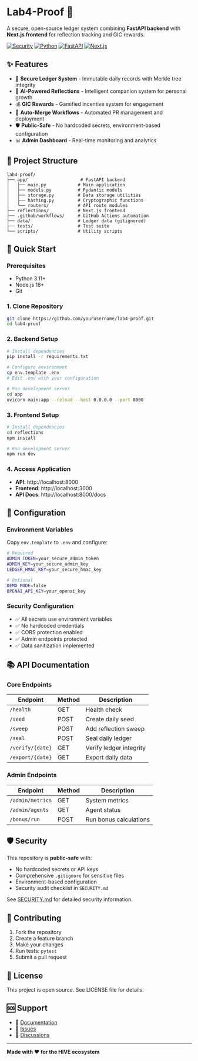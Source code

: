 # Lab4-Proof 🚀

A secure, open-source ledger system combining **FastAPI backend** with **Next.js frontend** for reflection tracking and GIC rewards.

[![Security](https://img.shields.io/badge/Security-Public%20Safe-green.svg)](SECURITY.md)
[![Python](https://img.shields.io/badge/Python-3.11+-blue.svg)](https://python.org)
[![FastAPI](https://img.shields.io/badge/FastAPI-Latest-green.svg)](https://fastapi.tiangolo.com)
[![Next.js](https://img.shields.io/badge/Next.js-14+-black.svg)](https://nextjs.org)

## ✨ Features

- 🔐 **Secure Ledger System** - Immutable daily records with Merkle tree integrity
- 🤖 **AI-Powered Reflections** - Intelligent companion system for personal growth
- 💰 **GIC Rewards** - Gamified incentive system for engagement
- 🔄 **Auto-Merge Workflows** - Automated PR management and deployment
- 🛡️ **Public-Safe** - No hardcoded secrets, environment-based configuration
- 📊 **Admin Dashboard** - Real-time monitoring and analytics

## 📂 Project Structure

```
lab4-proof/
├── app/                    # FastAPI backend
│   ├── main.py            # Main application
│   ├── models.py          # Pydantic models
│   ├── storage.py         # Data storage utilities
│   ├── hashing.py         # Cryptographic functions
│   └── routers/           # API route modules
├── reflections/           # Next.js frontend
├── .github/workflows/     # GitHub Actions automation
├── data/                  # Ledger data (gitignored)
├── tests/                 # Test suite
└── scripts/               # Utility scripts
```

## 🚀 Quick Start

### Prerequisites
- Python 3.11+
- Node.js 18+
- Git

### 1. Clone Repository
```bash
git clone https://github.com/yourusername/lab4-proof.git
cd lab4-proof
```

### 2. Backend Setup
```bash
# Install dependencies
pip install -r requirements.txt

# Configure environment
cp env.template .env
# Edit .env with your configuration

# Run development server
cd app
uvicorn main:app --reload --host 0.0.0.0 --port 8000
```

### 3. Frontend Setup
```bash
# Install dependencies
cd reflections
npm install

# Run development server
npm run dev
```

### 4. Access Application
- **API**: http://localhost:8000
- **Frontend**: http://localhost:3000
- **API Docs**: http://localhost:8000/docs

## 🔧 Configuration

### Environment Variables

Copy `env.template` to `.env` and configure:

```bash
# Required
ADMIN_TOKEN=your_secure_admin_token
ADMIN_KEY=your_secure_admin_key
LEDGER_HMAC_KEY=your_secure_hmac_key

# Optional
DEMO_MODE=false
OPENAI_API_KEY=your_openai_key
```

### Security Configuration

- ✅ All secrets use environment variables
- ✅ No hardcoded credentials
- ✅ CORS protection enabled
- ✅ Admin endpoints protected
- ✅ Data sanitization implemented

## 📚 API Documentation

### Core Endpoints

| Endpoint | Method | Description |
|----------|--------|-------------|
| `/health` | GET | Health check |
| `/seed` | POST | Create daily seed |
| `/sweep` | POST | Add reflection sweep |
| `/seal` | POST | Seal daily ledger |
| `/verify/{date}` | GET | Verify ledger integrity |
| `/export/{date}` | GET | Export daily data |

### Admin Endpoints

| Endpoint | Method | Description |
|----------|--------|-------------|
| `/admin/metrics` | GET | System metrics |
| `/admin/agents` | GET | Agent status |
| `/bonus/run` | POST | Run bonus calculations |

## 🛡️ Security

This repository is **public-safe** with:
- No hardcoded secrets or API keys
- Comprehensive `.gitignore` for sensitive files
- Environment-based configuration
- Security audit checklist in `SECURITY.md`

See [SECURITY.md](SECURITY.md) for detailed security information.

## 🤝 Contributing

1. Fork the repository
2. Create a feature branch
3. Make your changes
4. Run tests: `pytest`
5. Submit a pull request

## 📄 License

This project is open source. See LICENSE file for details.

## 🆘 Support

- 📖 [Documentation](docs/)
- 🐛 [Issues](https://github.com/yourusername/lab4-proof/issues)
- 💬 [Discussions](https://github.com/yourusername/lab4-proof/discussions)

---

**Made with ❤️ for the HIVE ecosystem**

